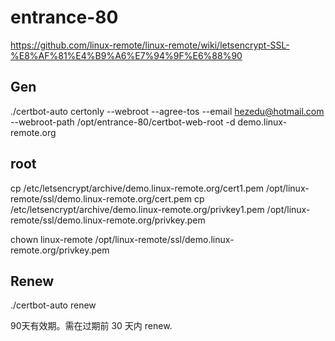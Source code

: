 # entrance-80
https://github.com/linux-remote/linux-remote/wiki/letsencrypt-SSL-%E8%AF%81%E4%B9%A6%E7%94%9F%E6%88%90

## Gen
./certbot-auto certonly --webroot --agree-tos --email hezedu@hotmail.com --webroot-path /opt/entrance-80/certbot-web-root -d demo.linux-remote.org

## root
cp /etc/letsencrypt/archive/demo.linux-remote.org/cert1.pem /opt/linux-remote/ssl/demo.linux-remote.org/cert.pem
cp /etc/letsencrypt/archive/demo.linux-remote.org/privkey1.pem /opt/linux-remote/ssl/demo.linux-remote.org/privkey.pem

chown linux-remote /opt/linux-remote/ssl/demo.linux-remote.org/privkey.pem


## Renew
./certbot-auto renew

90天有效期。需在过期前 30 天内 renew.


